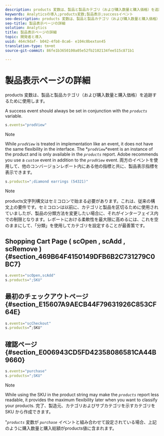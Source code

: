 ```yaml
---
description: products 変数は、製品と製品カテゴリ（および購入数量と購入価格）を追跡するために使用します。
keywords: Analyticsの導入;products変数;製品表示;successイベント
seo-description: products 変数は、製品と製品カテゴリ（および購入数量と購入価格）を追跡するために使用します。
seo-title: 製品表示ページの詳細
solution: Analytics
title: 製品表示ページの詳細
topic: 開発者と導入
uuid: 464c9daf- b042-4fb8-8ca6- e104c0bexton45
translation-type: tm+mt
source-git-commit: 86fe1b3650100a05e52fb2102134fee515c871b1

---
```



# 製品表示ページの詳細

products 変数は、製品と製品カテゴリ（および購入数量と購入価格）を追跡するために使用します。

A success event should always be set in conjunction with the *`products`* variable.

```js
s.events="prodView"
```

>[!NOTE]
>
>While *`prodView`* is treated in implementation like an event, it does not have the same flexibility in the interface. The *`prodView`*event is an instance of the product and is only available in the *`products`* report. Adobe recommends you use a *`custom`* event in addition to the *`prodView`* event. 両方のイベントを使用して、他のコンバージョンレポート内にある他の指標と共に、製品表示指標を表示できます。

```js
s.products=";diamond earrings (54321)"
```

>[!NOTE]
>
>products文字列構文はセミコロンで始まる必要があります。これは、従来の構文上の要件です。セミコロンは以前に、カテゴリと製品を区切るために使用されていましたが、製品の分類方法を変更したい場合に、それがインターフェイス内での制限となります。レポートにおける柔軟性を最大限に高めるには、これを空のままにして、「分類」を使用してカテゴリを設定することが最善策です。

## Shopping Cart Page ( scOpen , scAdd , scRemove ) {#section_469B64F4150149DFB6B2C731279C0BC7}

```js
s.events="scOpen,scAdd" 
s.products=";SKU" 
```

## 最初のチェックアウトページ {#section_E15607A9AECB44F79631926C853CF64E}

```js
s.events="scCheckout" 
s.products=”;SKU" 
```

## 確認ページ {#section_E006943CD5FD42358086581CA44B9660}

```js
s.events="purchase" 
s.products=";SKU" 
```

>[!NOTE]
>
>While using the SKU in the product string may make the *`products`* report less readable, it provides the maximum flexibility later when you want to classify your products. 完了、製造元、カテゴリおよびサブカテゴリを示すカテゴリを SKU から作成できます。

"*`products`* 変数が *`purchase`* イベントと組み合わせて設定されている場合、上記のように購入数量と購入総額がproducts値に含まれます。
